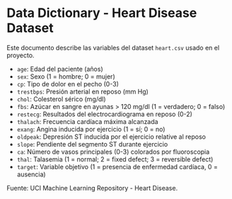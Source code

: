 # Data Dictionary - Heart Disease Dataset

Este documento describe las variables del dataset `heart.csv` usado en el proyecto.

- `age`: Edad del paciente (años)
- `sex`: Sexo (1 = hombre; 0 = mujer)
- `cp`: Tipo de dolor en el pecho (0-3)
- `trestbps`: Presión arterial en reposo (mm Hg)
- `chol`: Colesterol sérico (mg/dl)
- `fbs`: Azúcar en sangre en ayunas > 120 mg/dl (1 = verdadero; 0 = falso)
- `restecg`: Resultados del electrocardiograma en reposo (0-2)
- `thalach`: Frecuencia cardíaca máxima alcanzada
- `exang`: Angina inducida por ejercicio (1 = sí; 0 = no)
- `oldpeak`: Depresión ST inducida por el ejercicio relative al reposo
- `slope`: Pendiente del segmento ST durante ejercicio
- `ca`: Número de vasos principales (0-3) colorados por fluoroscopia
- `thal`: Talasemia (1 = normal; 2 = fixed defect; 3 = reversible defect)
- `target`: Variable objetivo (1 = presencia de enfermedad cardíaca, 0 = ausencia)

Fuente: UCI Machine Learning Repository - Heart Disease.
